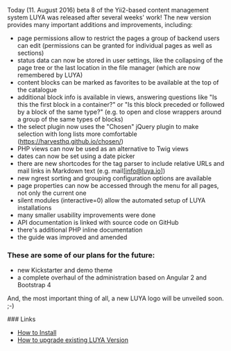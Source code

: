 Today (11. August 2016) beta 8 of the Yii2-based content management system LUYA was released after several weeks' work! The new version provides many important additions and improvements, including:

- page permissions allow to restrict the pages a group of backend users can edit (permissions can be granted for individual pages as well as sections)
- status data can now be stored in user settings, like the collapsing of the page tree or the last location in the file manager (which are now remembered by LUYA)
- content blocks can be marked as favorites to be available at the top of the catalogue
- additional block info is available in views, answering questions like "Is this the first block in a container?" or "Is this block preceded or followed by a block of the same type?" (e.g. to open and close wrappers around a group of the same types of blocks)
- the select plugin now uses the "Chosen" jQuery plugin to make selection with long lists more comfortable (https://harvesthq.github.io/chosen/)
- PHP views can now be used as an alternative to Twig views
- dates can now be set using a date picker
- there are new shortcodes for the tag parser to include relative URLs and mail links in Markdown text (e.g. mail[info@luya.io])
- new ngrest sorting and grouping configuration options are available
- page properties can now be accessed through the menu for all pages, not only the current one
- silent modules (interactive=0) allow the automated setup of LUYA installations
- many smaller usability improvements were done
- API documentation is linked with source code on GitHub
- there's additional PHP inline documentation
- the guide was improved and amended

### These are some of our plans for the future:

- new Kickstarter and demo theme
- a complete overhaul of the administration based on Angular 2 and Bootstrap 4

And, the most important thing of all, a new LUYA logo will be unveiled soon.  ;-)

### Links

+ [How to Install](https://luya.io/guide/install)
+ [How to upgrade existing LUYA Version](https://luya.io/guide/install-upgrade)

